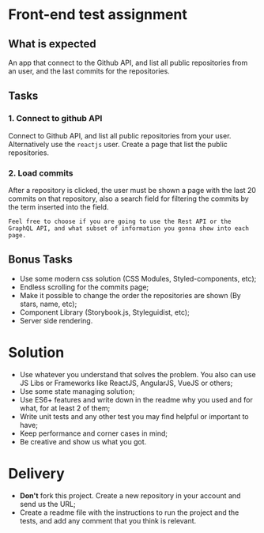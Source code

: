 # Front-end test assignment

## What is expected
An app that connect to the Github API, and list all public repositories from an user, and the last commits for the repositories.

## Tasks

### 1. Connect to github API
Connect to Github API, and list all public repositories from your user. Alternatively use the `reactjs` user.
Create a page that list the public repositories.

### 2. Load commits
After a repository is clicked, the user must be shown a page with the last 20 commits on that repository, also a search field for filtering the commits by the term inserted into the field.

```
Feel free to choose if you are going to use the Rest API or the GraphQL API, and what subset of information you gonna show into each page.
```

## Bonus Tasks
- Use some modern css solution (CSS Modules, Styled-components, etc);
- Endless scrolling for the commits page;
- Make it possible to change the order the repositories are shown (By stars, name, etc);
- Component Library (Storybook.js, Styleguidist, etc);
- Server side rendering.

# Solution
- Use whatever you understand that solves the problem. You also can use JS Libs or Frameworks like ReactJS, AngularJS, VueJS or others;
- Use some state managing solution;
- Use ES6+ features and write down in the readme why you used and for what, for at least 2 of them;
- Write unit tests and any other test you may find helpful or important to have;
- Keep performance and corner cases in mind;
- Be creative and show us what you got.

# Delivery
- **Don't** fork this project. Create a new repository in your account and send us the URL;
- Create a readme file with the instructions to run the project and the tests, and add any comment that you think is relevant.
